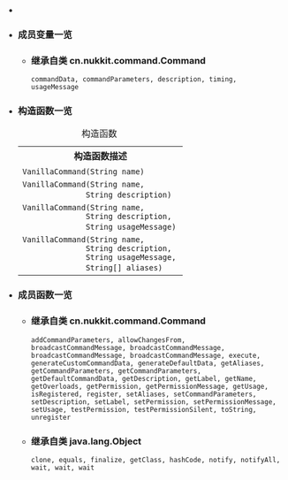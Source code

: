 <div class="summary">
<ul class="blockList">
<li class="blockList">  
<li class="blockList"><a name="field.summary">
<!--   -->
</a>
<h3>成员变量一览</h3>
<ul class="blockList">
<li class="blockList"><a name="fields.inherited.from.class.cn.nukkit.command.Command">
<!--   -->
</a>
<h3>继承自类 cn.nukkit.command.<a  title="class in cn.nukkit.command">Command</a></h3>
<code><a >commandData</a>, <a >commandParameters</a>, <a >description</a>, <a >timing</a>, <a >usageMessage</a></code></li>
</ul>
</li>
</ul>
<!-- ======== CONSTRUCTOR SUMMARY ======== -->
<ul class="blockList">
<li class="blockList"><a name="constructor.summary">
<!--   -->
</a>
<h3>构造函数一览</h3>
<table class="memberSummary" border="0" cellpadding="3" cellspacing="0" summary="Constructor Summary table, listing constructors, and an explanation">
<caption><span>构造函数</span><span class="tabEnd"> </span></caption>
<tr>
<th>构造函数描述</th>
</tr>
<tr class="altColor">
<td class="colOne"><code><span class="memberNameLink"><a >VanillaCommand</a></span>(<a  title="class or interface in java.lang">String</a> name)</code> </td>
</tr>
<tr class="rowColor">
<td class="colOne"><code><span class="memberNameLink"><a >VanillaCommand</a></span>(<a  title="class or interface in java.lang">String</a> name,
              <a  title="class or interface in java.lang">String</a> description)</code> </td>
</tr>
<tr class="altColor">
<td class="colOne"><code><span class="memberNameLink"><a >VanillaCommand</a></span>(<a  title="class or interface in java.lang">String</a> name,
              <a  title="class or interface in java.lang">String</a> description,
              <a  title="class or interface in java.lang">String</a> usageMessage)</code> </td>
</tr>
<tr class="rowColor">
<td class="colOne"><code><span class="memberNameLink"><a >VanillaCommand</a></span>(<a  title="class or interface in java.lang">String</a> name,
              <a  title="class or interface in java.lang">String</a> description,
              <a  title="class or interface in java.lang">String</a> usageMessage,
              <a  title="class or interface in java.lang">String</a>[] aliases)</code> </td>
</tr>
</table>
</li>
</ul>
<!-- ========== METHOD SUMMARY =========== -->
<ul class="blockList">
<li class="blockList"><a name="method.summary">
<!--   -->
</a>
<h3>成员函数一览</h3>
<ul class="blockList">
<li class="blockList"><a name="methods.inherited.from.class.cn.nukkit.command.Command">
<!--   -->
</a>
<h3>继承自类 cn.nukkit.command.<a  title="class in cn.nukkit.command">Command</a></h3>
<code><a >addCommandParameters</a>, <a >allowChangesFrom</a>, <a >broadcastCommandMessage</a>, <a >broadcastCommandMessage</a>, <a >broadcastCommandMessage</a>, <a >broadcastCommandMessage</a>, <a >execute</a>, <a >generateCustomCommandData</a>, <a >generateDefaultData</a>, <a >getAliases</a>, <a >getCommandParameters</a>, <a >getCommandParameters</a>, <a >getDefaultCommandData</a>, <a >getDescription</a>, <a >getLabel</a>, <a >getName</a>, <a >getOverloads</a>, <a >getPermission</a>, <a >getPermissionMessage</a>, <a >getUsage</a>, <a >isRegistered</a>, <a >register</a>, <a >setAliases</a>, <a >setCommandParameters</a>, <a >setDescription</a>, <a >setLabel</a>, <a >setPermission</a>, <a >setPermissionMessage</a>, <a >setUsage</a>, <a >testPermission</a>, <a >testPermissionSilent</a>, <a >toString</a>, <a >unregister</a></code></li>
</ul>
<ul class="blockList">
<li class="blockList"><a name="methods.inherited.from.class.java.lang.Object">
<!--   -->
</a>
<h3>继承自类 java.lang.<a  title="class or interface in java.lang">Object</a></h3>
<code><a  title="class or interface in java.lang">clone</a>, <a  title="class or interface in java.lang">equals</a>, <a  title="class or interface in java.lang">finalize</a>, <a  title="class or interface in java.lang">getClass</a>, <a  title="class or interface in java.lang">hashCode</a>, <a  title="class or interface in java.lang">notify</a>, <a  title="class or interface in java.lang">notifyAll</a>, <a  title="class or interface in java.lang">wait</a>, <a  title="class or interface in java.lang">wait</a>, <a  title="class or interface in java.lang">wait</a></code></li>
</ul>
</li>
</ul>
</li>
</ul>
</div>
